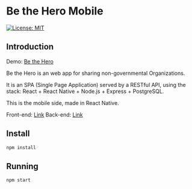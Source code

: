 # Be the Hero Mobile

[![License: MIT](https://img.shields.io/badge/License-MIT-yellow.svg)](https://opensource.org/licenses/MIT)

## Introduction

Demo: [Be the Hero](https://be-the-hero-front-end.vercel.app/)

Be the Hero is an web app for sharing non-governmental Organizations.

It is an SPA (Single Page Application) served by a RESTful API, using the stack: React + React Native + Node.js + Express + PostgreSQL.

This is the mobile side, made in React Native.

Front-end: [Link](https://github.com/pedrorfigueiredo/be-the-hero-front-end)
Back-end: [Link](https://github.com/pedrorfigueiredo/be-the-hero-back-end)

## Install

```sh
npm install
```

## Running

```sh
npm start
```
